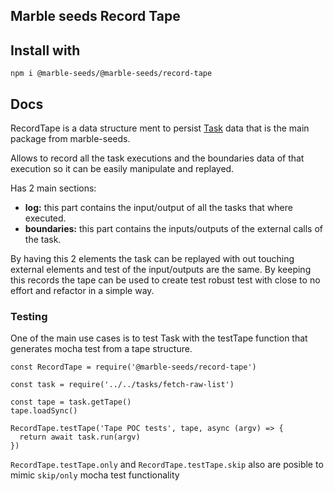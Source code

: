 ## Marble seeds Record Tape

## Install with

```
npm i @marble-seeds/@marble-seeds/record-tape
```

## Docs

RecordTape is a data structure ment to persist [Task](https://github.com/latteware/marble-backend-task) data that is the main package from marble-seeds.

Allows to record all the task executions and the boundaries data of that execution so it can be easily manipulate and replayed.

Has 2 main sections:

- **log:** this part contains the input/output of all the tasks that where executed.
- **boundaries:** this part contains the inputs/outputs of the external calls of the task.

By having this 2 elements the task can be replayed with out touching external elements and test of the input/outputs are the same. By keeping this records the tape can be used to create test robust test with close to no effort and refactor in a simple way.

### Testing

One of the main use cases is to test Task with the testTape function that generates mocha test from a tape structure.

```
const RecordTape = require('@marble-seeds/record-tape')

const task = require('../../tasks/fetch-raw-list')

const tape = task.getTape()
tape.loadSync()

RecordTape.testTape('Tape POC tests', tape, async (argv) => {
  return await task.run(argv)
})
```

`RecordTape.testTape.only` and `RecordTape.testTape.skip` also are posible to mimic `skip/only` mocha test functionality
